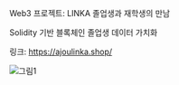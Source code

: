 Web3 프로젝트: LINKA 졸업생과 재학생의 만남

Solidity 기반 블록체인 졸업생 데이터 가치화


링크: https://ajoulinka.shop/

![그림1](https://user-images.githubusercontent.com/66348567/213868468-f554b2ec-f66e-42bc-b438-1afdf703f54e.png)
